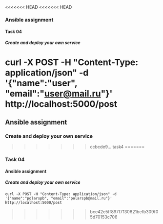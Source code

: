 <<<<<<< HEAD
<<<<<<< HEAD
### Ansible assignment
#### Task 04

##### Create and deploy your own service

curl -X POST -H "Content-Type: application/json" -d '{"name":"user", "email":"user@mail.ru"}' http://localhost:5000/post
=======
## Ansible assignment
### Create and deploy your own service

>>>>>>> ccbcde9... task4
=======
### Task 04
#### Ansible assignment

##### Create and deploy your own service
```
curl -X POST -H "Content-Type: application/json" -d '{"name":"polarspb", "email":"polarspb@mail.ru"}' http://localhost:5000/post
```
>>>>>>> bce42e5ff897f7130621befb309f05d70153c706
